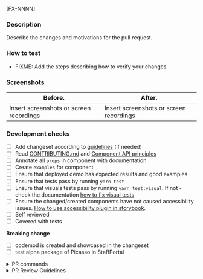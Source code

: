 [FX-NNNN]

### Description

Describe the changes and motivations for the pull request.

### How to test

- FIXME: Add the steps describing how to verify your changes

### Screenshots

| Before.                                 | After.                                  |
| --------------------------------------- | --------------------------------------- |
| Insert screenshots or screen recordings | Insert screenshots or screen recordings |

### Development checks

- [ ] Add changeset according to [guidelines](https://github.com/toptal/picasso/blob/master/docs/contribution/changeset-guidelines.md) (if needed)
- [ ] Read [CONTRIBUTING.md](https://github.com/toptal/picasso/blob/master/CONTRIBUTING.md) and [Component API principles](https://github.com/toptal/picasso/blob/master/docs/contribution/component-api.md)
- [ ] Annotate all `props` in component with documentation
- [ ] Create `examples` for component
- [ ] Ensure that deployed demo has expected results and good examples
- [ ] Ensure that tests pass by running `yarn test`
- [ ] Ensure that visuals tests pass by running `yarn test:visual`. If not - check the documentation [how to fix visual tests](https://github.com/toptal/picasso/blob/master/docs/contribution/visual-testing.md#fixing-broken-visual-tests-inside-a-pr)
- [ ] Ensure the changed/created components have not caused accessibility issues. [How to use accessibility plugin in storybook](https://github.com/toptal/picasso/blob/master/docs/contribution/accessibility.md).
- [ ] Self reviewed
- [ ] Covered with tests

**Breaking change**

- [ ] codemod is created and showcased in the changeset
- [ ] test alpha package of Picasso in StaffPortal

<details>
<summary>PR commands</summary>
<br />

List of available commands:

- `@toptal-bot run all` - Run whole pipeline
- `@toptal-bot run build` - Check build
- `@toptal-bot run visual` - Run visual tests
- `@toptal-bot run deploy:documentation` - Deploy documentation
- `@toptal-bot run package:alpha-release` - Release alpha version

</details>

<details>
<summary>PR Review Guidelines</summary>
<br />

#### When to approve? ✅

**You are OK** with merging this PR and

1. You have no extra requests.
2. You have optional requests.
   1. Add `nit:` to your comment. (ex. `nit: I'd rename this variable from makeCircle to getCircle`)

#### When to request changes? ❌

**You are not OK** with merging this PR because

1. Something is broken after the changes.
2. Acceptance criteria is not reached.
3. Code is dirty.

#### When to comment (neither ✅ nor ❌)

**You want your comments to be addressed** before merging this PR in cases like:

1. There are leftovers like unnecessary logs, comments, etc.
2. You have an opinionated comment regarding the code that requires a discussion.
3. You have questions.

#### How to handle the comments?

1. An owner of a comment is the only one who can resolve it.
2. An owner of a comment must resolve it when it's addressed.
3. A PR owner must reply with ✅ when a comment is addressed.

</details>
